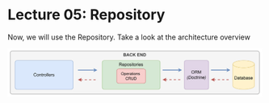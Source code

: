 # Lecture 05: Repository

Now, we will use the Repository. Take a look at the architecture overview

![Alt text](image.png)
